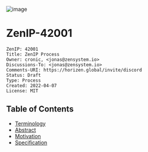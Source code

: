 ![image](ZenIP-42001/ZenIP-42000-1.png)

# ZenIP-42001

    ZenIP: 42001
    Title: ZenIP Process
    Owner: cronic, <jonas@zensystem.io>
    Discussions-To: <jonas@zensystem.io>
    Comments-URI: https://horizen.global/invite/discord
    Status: Draft 
    Type: Process
    Created: 2022-04-07
    License: MIT

## Table of Contents

<!--ts-->
- [Terminology](#terminology)
- [Abstract](#abstract)
- [Motivation](#motivation)
- [Specification](#specification)
